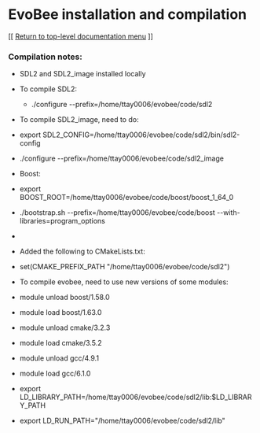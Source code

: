 # EvoBee installation and compilation

[[ [Return to top-level documentation menu](../../README.md) ]]

### Compilation notes:

-   SDL2 and SDL2_image installed locally
    
-   To compile SDL2:
    -   ./configure --prefix=/home/ttay0006/evobee/code/sdl2    

-   To compile SDL2_image, need to do:
    

-   export SDL2_CONFIG=/home/ttay0006/evobee/code/sdl2/bin/sdl2-config
    
-   ./configure --prefix=/home/ttay0006/evobee/code/sdl2_image
    

-   Boost:
    

-   export BOOST_ROOT=/home/ttay0006/evobee/code/boost/boost_1_64_0
    
-   ./bootstrap.sh --prefix=/home/ttay0006/evobee/code/boost --with-libraries=program_options
    
-     
    

-   Added the following to CMakeLists.txt:
    

-   set(CMAKE_PREFIX_PATH "/home/ttay0006/evobee/code/sdl2")
    

-   To compile evobee, need to use new versions of some modules:
    

-   module unload boost/1.58.0
    
-   module load boost/1.63.0
    
-   module unload cmake/3.2.3
    
-   module load cmake/3.5.2
    
-   module unload gcc/4.9.1
    
-   module load gcc/6.1.0
    
-   export LD_LIBRARY_PATH=/home/ttay0006/evobee/code/sdl2/lib:$LD_LIBRARY_PATH
    
-   export LD_RUN_PATH="/home/ttay0006/evobee/code/sdl2/lib"
<!--stackedit_data:
eyJoaXN0b3J5IjpbMjA1NDg5MjkzMF19
-->